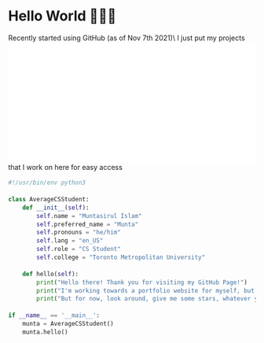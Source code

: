# Hello World 👨🏽‍💻

Recently started using GitHub (as of Nov 7th 2021)\ <img style="float: right;" src="logo.png">
I just put my projects that I work on here for easy access 

```python
#!/usr/bin/env python3

class AverageCSStudent:
    def __init__(self):
        self.name = "Muntasirul Islam"
        self.preferred_name = "Munta"
        self.pronouns = "he/him"
        self.lang = "en_US"
        self.role = "CS Student"
        self.college = "Toronto Metropolitan University"

    def hello(self):
        print("Hello there! Thank you for visiting my GitHub Page!")
        print("I'm working towards a portfolio website for myself, but for now this will do")
        print("But for now, look around, give me some stars, whatever you like")

if __name__ == '__main__':
    munta = AverageCSStudent()
    munta.hello()
```

